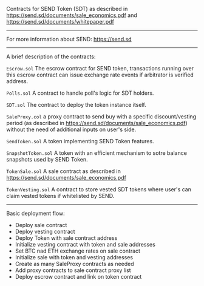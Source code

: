 Contracts for SEND Token (SDT) as described in https://send.sd/documents/sale_economics.pdf and https://send.sd/documents/whitepaper.pdf

---------------------------------

For more information about SEND: https://send.sd

---------------------------------

A brief description of the contracts:

`Escrow.sol` The escrow contract for SEND token, transactions running over this escrow contract can issue exchange rate events if arbitrator is verified address.

`Polls.sol` A contract to handle poll's logic for SDT holders.

`SDT.sol` The contract to deploy the token instance itself.

`SaleProxy.col` a proxy contract to send buy with a specific discount/vesting period (as described in https://send.sd/documents/sale_economics.pdf) without the need of additional inputs on user's side.

`SendToken.sol` A token implementing SEND Token features.

`SnapshotToken.sol` A token with an efficient mechanism to sotre balance snapshots used by SEND Token.

`TokenSale.sol` A sale contract as described in https://send.sd/documents/sale_economics.pdf

`TokenVesting.sol` A contract to store vested SDT tokens where user's can claim vested tokens if whitelisted by SEND.

------------------------------------------------------

Basic deployment flow:
- Deploy sale contract
- Deploy vesting contract
- Deploy Token with sale contract address
- Initialize vesting contract with token and sale addresses
- Set BTC nad ETH exchange rates on sale contract
- Initialize sale with token and vesting addresses
- Create as many SaleProxy contracts as needed
- Add proxy contracts to sale contract proxy list
- Deploy escrow contract and link on token contract
